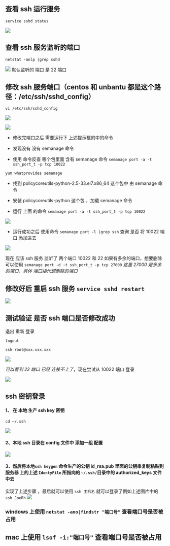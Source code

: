 ## 查看 ssh 运行服务

```
service sshd status
```

![](../.vuepress/public/img/linux/linux02_01.png)

## 查看 ssh 服务监听的端口

```
netstat -anlp |grep sshd
```

![](../.vuepress/public/img/linux/linux02_02.png)
默认监听的 端口 是 22 端口

## 修改 ssh 服务端口（centos 和 unbantu 都是这个路径：/etc/ssh/sshd_config）

```
vi /etc/ssh/sshd_config
```

![](../.vuepress/public/img/linux/linux02_03.png)

![](../.vuepress/public/img/linux/linux02_04.png)

- 修改完端口之后 需要运行下 上述提示框的中的命令

* 发现没有 没有 semanage 命令

- 使用 命令反查 哪个包里面 含有 semanage 命令 `semanage port -a -t ssh_port_t -p tcp 10022`

```
yum whatprovides semanage
```

- 找到 policycoreutils-python-2.5-33.el7.x86_64 这个包中 由 semanage 命令

- 安装 policycoreutils-python 这个包 ，加载 semanage 命令

- 运行 上面 的命令 `semanage port -a -t ssh_port_t -p tcp 10022`

![](../.vuepress/public/img/linux/linux02_05.png)

- 运行成功之后 使用命令 `semanage port -l |grep ssh` 查询 是否 将 10022 端口 添加进去

![](../.vuepress/public/img/linux/linux02_06.png)

现在 应该 ssh 服务 监听了 两个端口 10022 和 22
如果有多余的端口，想要删除可以使用 `semanage port -d -t ssh_port_t -p tcp 27000` _这里 27000 是多余的端口，具体 端口指代想删除的端口_

## 修改好后 重启 ssh 服务 `service sshd restart`

![](../.vuepress/public/img/linux/linux02_07.png)

## 测试验证 是否 ssh 端口是否修改成功

退出 重新 登录

```
logout

ssh root@xxx.xxx.xxx
```

![](../.vuepress/public/img/linux/linux02_08.png)

_可以看到 22 端口 已经 连接不上了_，现在尝试从 10022 端口 登录

![](../.vuepress/public/img/linux/linux02_09.png)

## ssh 密钥登录

#### 1、 在 本地 生产 ssh key 密钥

```
cd ~/.ssh

```

![](../.vuepress/public/img/linux/linux02_10.png)

#### 2、本地 ssh 目录在 config 文件中 添加一组 配置

![](../.vuepress/public/img/linux/linux02_11.png)

#### 3、然后将本地`ssh keygen` 命令生产的公钥 id_rsa.pub 里面的公钥串复制粘贴到 服务器 上的上述 `IdentyFile` 所指向的 `~/.ssh/`目录中的 authorized_keys 文件中去

实现了上述步骤 ，最后就可以使用 `ssh 主机名` 就可以登录了例如上述图片中的 `ssh JoeRh`
![](../.vuepress/public/img/linux/linux02_12.png)

### windows 上使用  `netstat -ano|findstr "端口号"` 查看端口号是否被占用



## mac 上使用 `lsof -i:"端口号"` 查看端口号是否被占用



<Vssue title="Vssue Demo" />